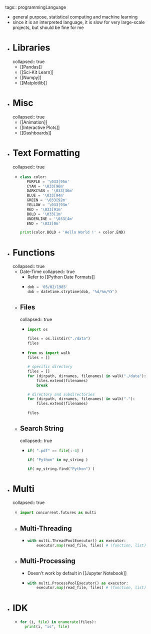 tags:: programmingLanguage

- general purpose, statistical computing and machine learning
- since it is an interpreted language, it is slow for very large-scale projects, but should be fine for me
- # Libraries
  collapsed:: true
	- [[Pandas]]
	- [[Sci-Kit Learn]]
	- [[Numpy]]
	- [[Matplotlib]]
- # Misc
  collapsed:: true
	- [[Animation]]
	- [[Interactive Plots]]
	- [[Dashboards]]
- # Text Formatting
  collapsed:: true
	- ```python
	  class color:
	     PURPLE = '\033[95m'
	     CYAN = '\033[96m'
	     DARKCYAN = '\033[36m'
	     BLUE = '\033[94m'
	     GREEN = '\033[92m'
	     YELLOW = '\033[93m'
	     RED = '\033[91m'
	     BOLD = '\033[1m'
	     UNDERLINE = '\033[4m'
	     END = '\033[0m'
	  
	  print(color.BOLD + 'Hello World !' + color.END)
	  ```
- # Functions
  collapsed:: true
	- Date-Time
	  collapsed:: true
		- Refer to [[Python Date Formats]]
		- ```python
		  dob = '05/02/1985'
		  dob = datetime.strptime(dob, '%d/%m/%Y')
		  ```
	- ## Files
	  collapsed:: true
		- ```python
		  import os
		  
		  files = os.listdir("./data")
		  files
		  ```
		- ```python
		  from os import walk
		  files = []
		  
		  # specific directory
		  files = []
		  for (dirpath, dirnames, filenames) in walk("./data"):
		      files.extend(filenames)
		      break
		  
		  # directory and subdirectories
		  for (dirpath, dirnames, filenames) in walk("."):
		      files.extend(filenames)
		      
		  files
		  ```
	- ## Search String
	  collapsed:: true
		- ```python
		  if( ".pdf" == file[:-4] )
		  
		  if( "Python" in my_string )
		  
		  if( my_string.find("Python") )
		  ```
- # Multi
  collapsed:: true
	- ```python
	  import concurrent.futures as multi
	  ```
	- ## Multi-Threading
		- ```python
		  with multi.ThreadPoolExecutor() as executor:
		      executor.map(read_file, files) # (function, list)
		  ```
	- ## Multi-Processing
		- Doesn't work by default in [[Jupyter Notebook]]
		- ```python
		  with multi.ProcessPoolExecutor() as executor:
		      executor.map(read_file, files) # (function, list)
		  ```
- # IDK
	- ```python
	  for (i, file) in enumerate(files):
	    print(i, "is", file)
	  ```